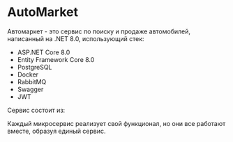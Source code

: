 # AutoMarket 
Автомаркет - это сервис по поиску и продаже автомобилей, написанный на .NET 8.0, использующий стек:

* ASP.NET Core 8.0
* Entity Framework Core 8.0
* PostgreSQL
* Docker
* RabbitMQ
* Swagger
* JWT

Сервис состоит из:

Каждый микросервис реализует свой функционал, но они все работают вместе, образуя единый сервис.